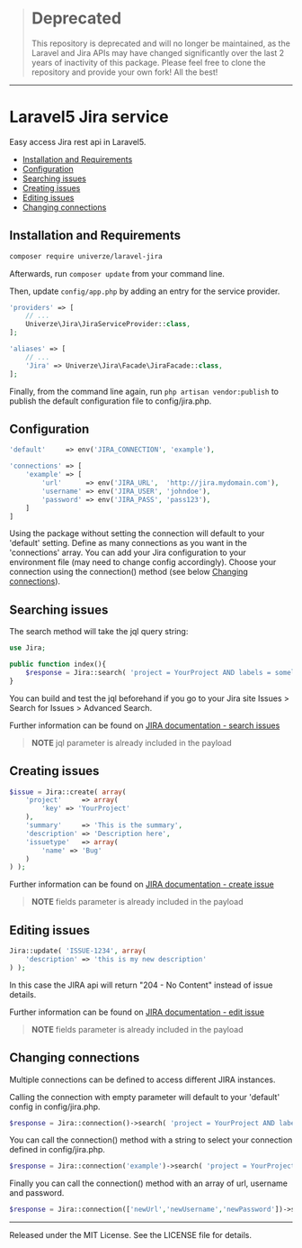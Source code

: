 > # Deprecated
> This repository is deprecated and will no longer be maintained, as the Laravel and Jira APIs may have changed significantly over the last 2 years of inactivity of this package. Please feel free to clone the repository and provide your own fork! All the best!

------

# Laravel5 Jira service

Easy access Jira rest api in Laravel5.

* [Installation and Requirements](#installation)
* [Configuration](#configuration)
* [Searching issues](#searching)
* [Creating issues](#creating)
* [Editing issues](#editing)
* [Changing connections](#connections)

<a name="installation"></a>
## Installation and Requirements

```sh
composer require univerze/laravel-jira
```

Afterwards, run `composer update` from your command line.

Then, update `config/app.php` by adding an entry for the service provider.

```php
'providers' => [
    // ...
    Univerze\Jira\JiraServiceProvider::class,
];

'aliases' => [
  	// ...
  	'Jira' => Univerze\Jira\Facade\JiraFacade::class,
];
```

Finally, from the command line again, run `php artisan vendor:publish` to publish
the default configuration file to config/jira.php.

<a name="configuration"></a>
## Configuration

```php
'default'     => env('JIRA_CONNECTION', 'example'),

'connections' => [
    'example' => [
        'url'      => env('JIRA_URL',  'http://jira.mydomain.com'),
        'username' => env('JIRA_USER', 'johndoe'),
        'password' => env('JIRA_PASS', 'pass123'),
    ]
]
```
Using the package without setting the connection will default to your 'default' setting.
Define as many connections as you want in the 'connections' array.
You can add your Jira configuration to your environment file (may need to change config accordingly).
Choose your connection using the connection() method (see below [Changing connections](#connections)).

<a name="searching"></a>
## Searching issues

The search method will take the jql query string:

```php
use Jira;

public function index(){
    $response = Jira::search( 'project = YourProject AND labels = somelabel' );
}
```

You can build and test the jql beforehand if you go to your Jira site Issues > Search for Issues > Advanced Search.

Further information can be found on [JIRA documentation - search issues](https://developer.atlassian.com/jiradev/jira-apis/jira-rest-apis/jira-rest-api-tutorials/jira-rest-api-example-query-issues)

> **NOTE** jql parameter is already included in the payload

<a name="creating"></a>
## Creating issues

```php
$issue = Jira::create( array(
    'project'     => array(
        'key' => 'YourProject'
    ),
    'summary'     => 'This is the summary',
    'description' => 'Description here',
    'issuetype'   => array(
        'name' => 'Bug'
    )
) );
```

Further information can be found on [JIRA documentation - create issue](https://developer.atlassian.com/jiradev/jira-apis/jira-rest-apis/jira-rest-api-tutorials/jira-rest-api-example-create-issue)

> **NOTE** fields parameter is already included in the payload

<a name="editing"></a>
## Editing issues

```php
Jira::update( 'ISSUE-1234', array(
    'description' => 'this is my new description'
) );
```

In this case the JIRA api will return "204 - No Content" instead of issue details.

Further information can be found on [JIRA documentation - edit issue](https://developer.atlassian.com/jiradev/jira-apis/jira-rest-apis/jira-rest-api-tutorials/jira-rest-api-example-edit-issues)

> **NOTE** fields parameter is already included in the payload

<a name="connections"></a>
## Changing connections

Multiple connections can be defined to access different JIRA instances.

Calling the connection with empty parameter will default to your 'default' config in config/jira.php.
```php
$response = Jira::connection()->search( 'project = YourProject AND labels = somelabel' );
```

You can call the connection() method with a string to select your connection defined in config/jira.php.
```php
$response = Jira::connection('example')->search( 'project = YourProject AND labels = somelabel' );
```

Finally you can call the connection() method with an array of url, username and password.
```php
$response = Jira::connection(['newUrl','newUsername','newPassword'])->search( 'project = YourProject AND labels = somelabel' );
```

---

Released under the MIT License. See the LICENSE file for details.
